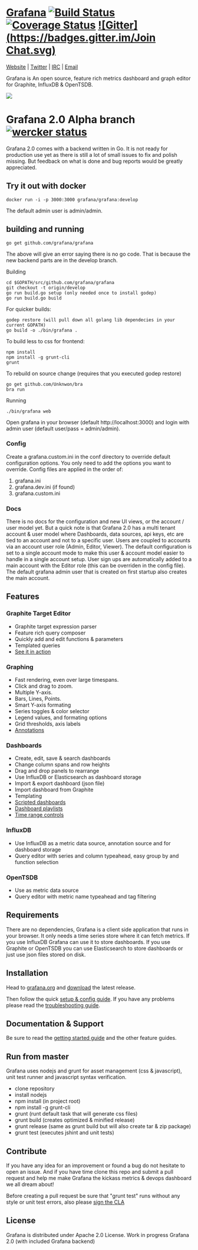 [Grafana](http://grafana.org) [![Build Status](https://api.travis-ci.org/grafana/grafana.svg)](https://travis-ci.org/grafana/grafana) [![Coverage Status](https://coveralls.io/repos/grafana/grafana/badge.png)](https://coveralls.io/r/grafana/grafana) [![Gitter](https://badges.gitter.im/Join Chat.svg)](https://gitter.im/grafana/grafana?utm_source=badge&utm_medium=badge&utm_campaign=pr-badge&utm_content=badge)
================
[Website](http://grafana.org) |
[Twitter](http://twitter.com/grafana) |
[IRC](http://webchat.freenode.net/?channels=grafana) |
[Email](mailto:contact@grafana.org)

Grafana is An open source, feature rich metrics dashboard and graph editor for
Graphite, InfluxDB & OpenTSDB.

![](http://grafana.org/assets/img/start_page_bg.png)

# Grafana 2.0 Alpha branch [![wercker status](https://app.wercker.com/status/1de5ea38f93fd2dfa2eb8b8ba58b6df1/s "wercker status")](https://app.wercker.com/project/bykey/1de5ea38f93fd2dfa2eb8b8ba58b6df1)

Grafana 2.0 comes with a backend written in Go. It is not ready for production use yet as there is still a lot of small
issues to fix and polish missing. But feedback on what is done and bug reports would be greatly appreciated.

## Try it out with docker
```
docker run -i -p 3000:3000 grafana/grafana:develop
```
The default admin user is admin/admin.

## building and running

```
go get github.com/grafana/grafana
```
The above will give an error saying there is no go code. That is because the new backend parts are in the develop branch.

Building
```
cd $GOPATH/src/github.com/grafana/grafana
git checkout -t origin/develop
go run build.go setup (only needed once to install godep)
go run build.go build
```

For quicker builds:

```
godep restore (will pull down all golang lib dependecies in your current GOPATH)
go build -o ./bin/grafana .
```

To build less to css for frontend:

```
npm install
npm install -g grunt-cli
grunt
```

To rebuild on source change (requires that you executed godep restore)
```
go get github.com/Unknwon/bra
bra run
```

Running
```
./bin/grafana web
```
Open grafana in your browser (default http://localhost:3000) and login with admin user (default user/pass = admin/admin).

### Config
Create a grafana.custom.ini in the conf directory to override default configuration options.
You only need to add the options you want to override. Config files are applied in the order of:

1. grafana.ini
2. grafana.dev.ini (if found)
3. grafana.custom.ini

### Docs
There is no docs for the configuration and new UI views, or the account / user model yet. But a quick note
is that Grafana 2.0 has a multi tenant account & user model where Dashboards, data sources, api keys, etc are
tied to an account and not to a specific user. Users are coupled to accounts via an account user role (Admin, Editor, Viewer).
The default configuration is set to a single account mode to make this user & account model easier to handle in a single account setup.
User sign ups are automatically added to a main account with the Editor role (this can be overriden in the config file). The default
grafana admin user that is created on first startup also creates the main account.


## Features
### Graphite Target Editor
- Graphite target expression parser
- Feature rich query composer
- Quickly add and edit functions & parameters
- Templated queries
- [See it in action](http://grafana.org/docs/features/graphite)

### Graphing
- Fast rendering, even over large timespans.
- Click and drag to zoom.
- Multiple Y-axis.
- Bars, Lines, Points.
- Smart Y-axis formating
- Series toggles & color selector
- Legend values, and formating options
- Grid thresholds, axis labels
- [Annotations](http://grafana.org/docs/features/annotations)

### Dashboards
- Create, edit, save & search dashboards
- Change column spans and row heights
- Drag and drop panels to rearrange
- Use InfluxDB or Elasticsearch as dashboard storage
- Import & export dashboard (json file)
- Import dashboard from Graphite
- Templating
- [Scripted dashboards](http://grafana.org/docs/features/scripted_dashboards)
- [Dashboard playlists](http://grafana.org/docs/features/playlist)
- [Time range controls](http://grafana.org/docs/features/time_range)

### InfluxDB
- Use InfluxDB as a metric data source, annotation source and for dashboard storage
- Query editor with series and column typeahead, easy group by and function selection

### OpenTSDB
- Use as metric data source
- Query editor with metric name typeahead and tag filtering

## Requirements
There are no dependencies, Grafana is a client side application that runs in your browser. It only needs a time series store where it can fetch metrics. If you use InfluxDB Grafana can use it to store dashboards. If you use Graphite or OpenTSDB you can use Elasticsearch to store dashboards or just use json files stored on disk.

## Installation
Head to [grafana.org](http://grafana.org) and [download](http://grafana.org/download/)
the latest release.

Then follow the quick [setup & config guide](http://grafana.org/docs/). If you have any problems please
read the [troubleshooting guide](http://grafana.org/docs/troubleshooting).

## Documentation & Support
Be sure to read the [getting started guide](http://grafana.org/docs/features/intro) and the other
feature guides.

## Run from master
Grafana uses nodejs and grunt for asset management (css & javascript), unit test runner and javascript syntax verification.
- clone repository
- install nodejs
- npm install (in project root)
- npm install -g grunt-cli
- grunt   (runt default task that will generate css files)
- grunt build (creates optimized & minified release)
- grunt release (same as grunt build but will also create tar & zip package)
- grunt test (executes jshint and unit tests)

## Contribute
If you have any idea for an improvement or found a bug do not hesitate to open an issue.
And if you have time clone this repo and submit a pull request and help me make Grafana
the kickass metrics & devops dashboard we all dream about!

Before creating a pull request be sure that "grunt test" runs without any style or unit test errors, also
please [sign the CLA](http://grafana.org/docs/contributing/cla.html)

## License

Grafana is distributed under Apache 2.0 License.
Work in progress Grafana 2.0 (with included Grafana backend)

